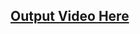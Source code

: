 ## [Output Video Here](https://drive.google.com/file/d/1jY0mkprGxgqNmdeuAykX0v5U59-Jv0_0/view?usp=sharing)
